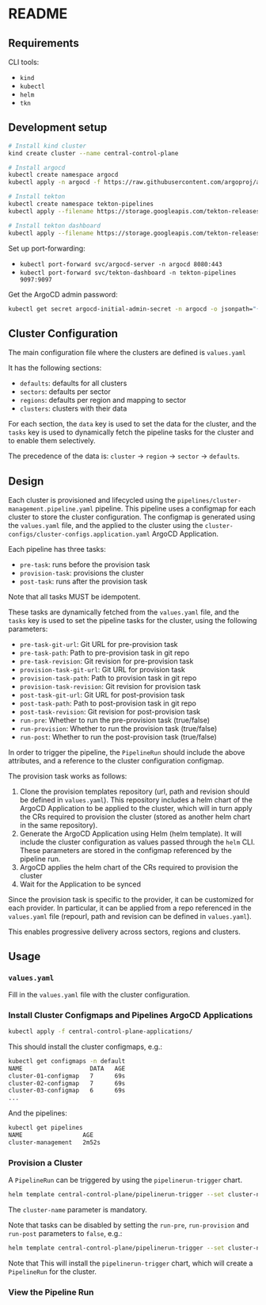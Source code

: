 # README

## Requirements

CLI tools:
- `kind`
- `kubectl`
- `helm`
- `tkn`

## Development setup

```bash
# Install kind cluster
kind create cluster --name central-control-plane

# Install argocd
kubectl create namespace argocd
kubectl apply -n argocd -f https://raw.githubusercontent.com/argoproj/argo-cd/stable/manifests/install.yaml

# Install tekton
kubectl create namespace tekton-pipelines
kubectl apply --filename https://storage.googleapis.com/tekton-releases/pipeline/latest/release.yaml

# Install tekton dashboard
kubectl apply --filename https://storage.googleapis.com/tekton-releases/dashboard/latest/release-full.yaml
```

Set up port-forwarding:
- `kubectl port-forward svc/argocd-server -n argocd 8080:443`
- `kubectl port-forward svc/tekton-dashboard -n tekton-pipelines 9097:9097`

Get the ArgoCD admin password:
```bash
kubectl get secret argocd-initial-admin-secret -n argocd -o jsonpath="{.data.password}" | base64 -d
```

## Cluster Configuration

The main configuration file where the clusters are defined is `values.yaml`

It has the following sections:
- `defaults`: defaults for all clusters
- `sectors`: defaults per sector
- `regions`: defaults per region and mapping to sector
- `clusters`: clusters with their data

For each section, the `data` key is used to set the data for the cluster, and the `tasks` key is used to dynamically fetch the pipeline tasks for the cluster and to enable them selectively.

The precedence of the data is: `cluster` -> `region` -> `sector` -> `defaults`.

## Design

Each cluster is provisioned and lifecycled using the `pipelines/cluster-management.pipeline.yaml` pipeline. This pipeline uses a configmap for each cluster to store the cluster configuration. The configmap is generated using the `values.yaml` file, and the applied to the cluster using the `cluster-configs/cluster-configs.application.yaml` ArgoCD Application.

Each pipeline has three tasks:
- `pre-task`: runs before the provision task
- `provision-task`: provisions the cluster
- `post-task`: runs after the provision task

Note that all tasks MUST be idempotent.

These tasks are dynamically fetched from the `values.yaml` file, and the `tasks` key is used to set the pipeline tasks for the cluster, using the following parameters:
- `pre-task-git-url`: Git URL for pre-provision task
- `pre-task-path`: Path to pre-provision task in git repo
- `pre-task-revision`: Git revision for pre-provision task
- `provision-task-git-url`: Git URL for provision task
- `provision-task-path`: Path to provision task in git repo
- `provision-task-revision`: Git revision for provision task
- `post-task-git-url`: Git URL for post-provision task
- `post-task-path`: Path to post-provision task in git repo
- `post-task-revision`: Git revision for post-provision task
- `run-pre`: Whether to run the pre-provision task (true/false)
- `run-provision`: Whether to run the provision task (true/false)
- `run-post`: Whether to run the post-provision task (true/false)

In order to trigger the pipeline, the `PipelineRun` should include the above attributes, and a reference to the cluster configuration configmap.

The provision task works as follows:
1. Clone the provision templates repository (url, path and revision should be defined in `values.yaml`). This repository includes a helm chart of the ArgoCD Application to be applied to the cluster, which will in turn apply the CRs required to provision the cluster (stored as another helm chart in the same repository).
2. Generate the ArgoCD Application using Helm (helm template). It will include the cluster configuration as values passed through the `helm` CLI. These parameters are stored in the configmap referenced by the pipeline run.
3. ArgoCD applies the helm chart of the CRs required to provision the cluster
4. Wait for the Application to be synced

Since the provision task is specific to the provider, it can be customized for each provider. In particular, it can be applied from a repo referenced in the `values.yaml` file (repourl, path and revision can be defined in `values.yaml`).

This enables progressive delivery across sectors, regions and clusters.

## Usage

### `values.yaml`

Fill in the `values.yaml` file with the cluster configuration.

### Install Cluster Configmaps and Pipelines ArgoCD Applications

```bash
kubectl apply -f central-control-plane-applications/
```

This should install the cluster configmaps, e.g.:

```bash
kubectl get configmaps -n default
NAME                   DATA   AGE
cluster-01-configmap   7      69s
cluster-02-configmap   7      69s
cluster-03-configmap   6      69s
...
```

And the pipelines:

```bash
kubectl get pipelines
NAME                 AGE
cluster-management   2m52s
```

### Provision a Cluster

A `PipelineRun` can be triggered by using the `pipelinerun-trigger` chart.

```bash
helm template central-control-plane/pipelinerun-trigger --set cluster-name=cluster-01 | kubectl create -f -
```

The `cluster-name` parameter is mandatory.

Note that tasks can be disabled by setting the `run-pre`, `run-provision` and `run-post` parameters to `false`, e.g.:

```bash
helm template central-control-plane/pipelinerun-trigger --set cluster-name=cluster-01 --set run-post=false --set run-provision=false | kubectl create -f -
```

Note that
This will install the `pipelinerun-trigger` chart, which will create a `PipelineRun` for the cluster.

### View the Pipeline Run
